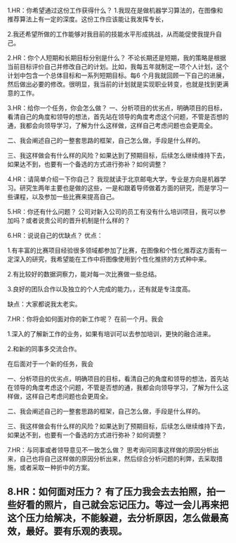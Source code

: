 1.HR：你希望通过这份工作获得什么？
1.我现在是做机器学习算法的，在图像和推荐算法上有一定的深度。这份工作应该能让我发挥专长，

2.我还希望所做的工作能够对我目前的技能水平形成挑战，从而能促使我提升自己。

2.HR：你个人短期和长期目标分别是什么？ 
不论长期还是短期，我的策略是根据当前目标评价自己并修改自己的计划。比如，我每五年就制定一项个人计划，这个计划中包含一个总体目标和一系列短期目标。每6 个月我就回顾一下自己的进展，然后做出必要的修改。很明显，我当前的计划就是实现职业转变，也就是找到更满意的工作。

3.HR：给你一个任务，你会怎么做？
一、分析项目的优劣点，明确项目的目标，看清自己的角度和领导的想法，首先站在领导的角度考虑这个问题，不管是否想的通，我都会向领导学习，了解为什么这样做，这样自己考虑问题也会更周全。

二、我会阐述自己的一整套思路的框架，自己怎么做，手段是什么样的。

三、我这样做会有什么样的风险？如果达到了预期目标，后续怎么继续维持下去，如果达不到，也要有一个备选的方式进行弥补？如何调整？

4.HR：请简单介绍一下你自己？
我现就读于北京邮电大学，专业是方向是机器学习。研究生两年主要也是做的这些，一是和跟着导师做着方面的研究，而是学习一些课程，以及参加一些比赛来提高自己。

5.HR：你还有什么问题？
公司对新入公司的员工有没有什么培训项目，我可以参加吗？或者说贵公司的晋升机制是什么样的？

6.HR：说说自己的优缺点？
优点：

1.有丰富的比赛项目经验很多领域都参加了比赛，在图像和个性化推荐这方面有一定深入的研究，我希望能在工作中将图像使用到个性化推挤的方式种中来。

2.有比较好的数据洞察力，能对每一次比赛做一些总结。

3.良好的团队合作以及独立的个人完成的能力。，还有就是专注度高。

缺点：大家都说我太老实。

7.HR：你将会如何面对你的新工作呢？
在前一个月。我会

1.深入的了解新工作的业务，如果有培训可以去参加培训，更快的融合进来。

2.和新的同事多交流合作。

在后面对于一个新的任务，我会

一、分析项目的优劣点，明确项目的目标，看清自己的角度和领导的想法，首先站在领导的角度考虑这个问题，不管是否想的通，我都会向领导学习，了解为什么这样做，这样自己考虑问题也会更周全。

二、我会阐述自己的一整套思路的框架，自己怎么做，手段是什么样的。

三、我这样做会有什么样的风险？如果达到了预期目标，后续怎么继续维持下去，如果达不到，也要有一个备选的方式进行弥补？如何调整？

7.HR：与同事或者领导意见不一致怎么做？
思考询问同事这样做的原因分析出来，自己也将自己这样做的原因分析出来，然后综合分析问题的利弊，去采取措施，或者采取一种折中的方案。

8.HR：如何面对压力？
有了压力我会去去拍照，拍一些好看的照片，自己就会忘记压力。等过一会儿再来把这个压力给解决，不能躲避，去分析原因，怎么做最高效，最好。要有乐观的表现。
--------------------- 
